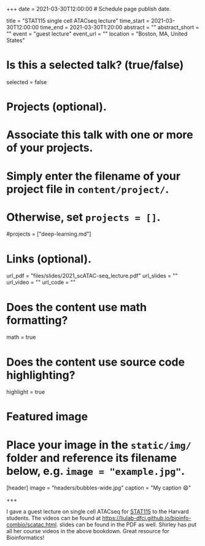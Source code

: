 +++
date = 2021-03-30T12:00:00  # Schedule page publish date.

title = "STAT115 single cell ATACseq lecture"
time_start = 2021-03-30T12:00:00
time_end = 2021-03-30T1:20:00
abstract = ""
abstract_short = ""
event = "guest lecture"
event_url = ""
location = "Boston, MA, United States"

# Is this a selected talk? (true/false)
selected = false

# Projects (optional).
#   Associate this talk with one or more of your projects.
#   Simply enter the filename of your project file in `content/project/`.
#   Otherwise, set `projects = []`.
#projects = ["deep-learning.md"]

# Links (optional).
url_pdf = "files/slides/2021_scATAC-seq_lecture.pdf"
url_slides = ""
url_video = ""
url_code = ""

# Does the content use math formatting?
math = true

# Does the content use source code highlighting?
highlight = true

# Featured image
# Place your image in the `static/img/` folder and reference its filename below, e.g. `image = "example.jpg"`.
[header]
image = "headers/bubbles-wide.jpg"
caption = "My caption :smile:"

+++

I gave a guest lecture on single cell ATACseq for [STAT115](https://canvas.harvard.edu/courses/49497/assignments/syllabus) to the Harvard students. The videos can be found at https://liulab-dfci.github.io/bioinfo-combio/scatac.html. slides can be found in the PDF as well. Shirley has put all her course videos in the above bookdown. Great resource for Bioinformatics! 

